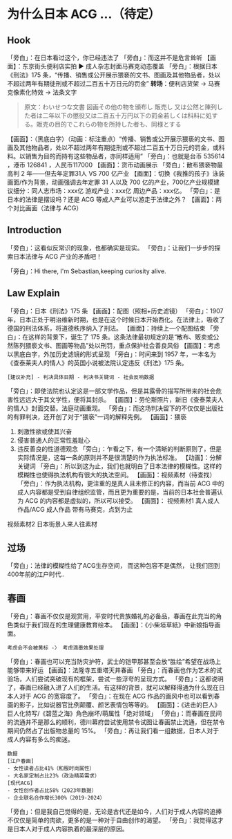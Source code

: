 # 为什么日本 ACG ...（待定）

## Hook
「旁白」：在日本看过这个，你已经违法了
「旁白」：而这并不是危言耸听
【画面】：东京街头便利店实拍 ▶️ 成人杂志封面马赛克动态覆盖
「旁白」：根据日本《刑法》175 条，“传播、销售或公开展示猥亵的文书、图画及其他物品者，处以不超过两年有期徒刑或不超过二百五十万日元的罚金”
**转场**：便利店货架 → 马赛克像素化特效 → 法条文字
> 原文：わいせつな文書 図画その他の物を頒布し 販売し 又は公然と陳列した者は二年以下の懲役又は二百五十万円以下の罰金若しくは科料に処する。販売の目的でこれらの物を所持した者も、同様とする

【画面】：（黑底白字）（动画：标注重点）“传播、销售或公开展示猥亵的文书、图画及其他物品者，处以不超过两年有期徒刑或不超过二百五十万日元的罚金，或科料。以销售为目的而持有这些物品者，亦同样适用”
「旁白」：也就是台币 535614 ，港币 126841 ，人民币117000
【画面】：货币动画展示
「旁白」：散布猥亵物最高判 2 年——但去年定罪31人 VS 700 亿产业
【画面】：切换《我推的孩子》泳装画面/作为背景，动画强调去年定罪 31 人以及 700 亿的产业，700亿产业规模建议细分：同人志市场：xxx亿 游戏产业：xxx亿 周边产品：xxx亿。
「旁白」：是日本的法律是摆设吗？还是 ACG 等成人产业可以游走于法律之外？
【画面】：两个对比画面（法律与 ACG）

## Introduction
「旁白」：这看似反常识的现象，也都确实是现实。
「旁白」：让我们一步步的探索日本法律与 ACG 产业的矛盾吧！

「旁白」：Hi there, I'm Sebastian,keeping curiosity alive.
## Law Explain
「旁白」：日本《刑法》175 条
【画面】：配图（照相+历史滤镜）
「旁白」：1907 年，日本正处于明治维新时期，也是在这个时候日本开始西化。在法律上，吸收了德国的刑法体系，将道德秩序纳入了刑法。
【画面】：持续上一个配图结束
「旁白」：在这样的背景下，诞生了 175 条。这条法律最初规定的是“散布、贩卖或公然陈列猥亵文书、图画等物品”处以刑罚，重点保护社会善良风俗
【画面】：考虑以黑底白字，外加历史滤镜的形式呈现
「旁白」：时间来到 1957 年，一本名为《查泰莱夫人的情人》的英国小说被法院认定违反《刑法》175 条。

```
[建议补充] - 判决具体日期 - 判决书关键词 - 社会反响数据
```

「旁白」：即使法院也认定这是一部文学作品，但是其露骨的描写所带来的社会危害性远远大于其文学性，便将其封杀。
【画面】：劳伦斯照片，新旧《查泰莱夫人的情人》封面交替。法庭动画重现。
「旁白」：而这场判决留下的不仅仅是出版社的有罪判决，还开创了对于“猥亵”一词的解释先例。
【画面】：猥亵
1. 刺激性欲或使其兴奋
2. 侵害普通人的正常性羞耻心
3. 违反善良的性道德观念
「旁白」：乍看之下，有一个清晰的判断原则了，但是实际情况是，这每一条的原则并不是很清楚的作为执法标准。
【动画】：分解关键词
「旁白」：所以到这为止，我们也就明白了日本法律的模糊性。这样的模糊性也使得执法机构有很大的执法空间。
【画面】：视频素材（待查找）
「旁白」：作为执法机构，更注重的是真人且未修正的内容，而当前 ACG 中的成人内容都是受到自律组织监管，而且更为重要的是，当前的日本社会普遍认为 ACG 的内容都是虚拟的，所以可以接受。
【画面】：
视频素材1
真人成人作品/ACG 成人作品
带有马赛克，点到为止

视频素材2
日本街景人来人往素材

## 过场
「旁白」：法律的模糊性给了ACG生存空间， 而这种包容不是偶然， 让我们回到400年前的江户时代..

## 春画

「旁白」：春画不仅仅是观赏用，平安时代贵族婚礼的必备品，春画在此充当的角色类似于我们现在的生理健康教育绘本。
【画面】：《小柴垣草紙》中新娘指导画面。
```
考虑会不会被黄标 -〉 考虑滴墨效果处理
```

「旁白」：春画也可以充当防灾护符，武士的铠甲那甚至会放“胜绘”希望在战场上能够带来好运
【画面】：法隆寺五重塔天井春画
「旁白」：而春画也作为艺术的试验场，人们尝试突破现有的框架，尝试一些浮夸的呈现方式。
「旁白」：这都说明了，春画已经融入进了人们的生活。有这样的背景，就可以解释得通为什么现在日本人对于 ACG 的宽容度了。
「旁白」：在现在 ACG 作品的画风中也可以看到春画的影子，比如说器官比例颠覆、颜艺表情包等等的。
【画面】：《进击的巨人》巨人化特写/《碧蓝之海》角色崩坏/萌属性「绝对领域」
「旁白」：而春画在民间的流通并不是那么的顺利，德川幕府尝试使用禁令试图让春画禁止流通，但在禁令期间仍然占了出版物总量的 15%。
「旁白」：再让我们看一组数据，日本人对于成人内容有多么的痴迷。

```
数据
[江户春画]
- 女性读者占比41%（和服时尚属性）
- 大名家定制占比23%（政治精英需求）
[现代ACG]
- 女性创作者占比58%（2023年数据）
- 企业联名合作增长300%（2019-2024）
```
「旁白」：但是我自己觉得的是，无论是古代还是如今，人们对于成人内容的追捧不仅仅是简单的肉欲，更多的是一种对于自由创作的渴望。
「旁白」：我觉得这才是日本人对于成人内容执着的最深层的原因。